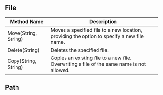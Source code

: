 ## File

| Method Name | Description |
| --- | --- |
| Move(String, String) | Moves a specified file to a new location, providing the option to specify a new file name. |
| Delete(String) | Deletes the specified file. |
| Copy(String, String) | Copies an existing file to a new file. Overwriting a file of the same name is not allowed. |

## Path
<!--stackedit_data:
eyJoaXN0b3J5IjpbLTQzOTI3NDEyM119
-->